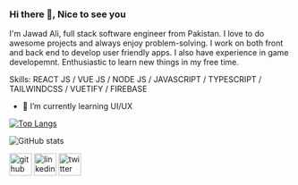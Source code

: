 ### Hi there 👋, Nice to see you
I'm Jawad Ali, full stack software engineer from Pakistan. I love to do awesome projects and always enjoy problem-solving. I work on both front and back end to develop user friendly apps. I also have experience in game developemnt. Enthusiastic to learn new things in my free time.

Skills: REACT JS / VUE JS  / NODE JS  / JAVASCRIPT / TYPESCRIPT / TAILWINDCSS / VUETIFY / FIREBASE

- 🌱 I’m currently learning UI/UX


[![Top Langs](https://github-readme-stats.vercel.app/api/top-langs/?username=thejawadali)](https://github.com/anuraghazra/github-readme-stats)

![GitHub stats](https://github-readme-stats.vercel.app/api?username=thejawadali&show_icons=true)  


[<img src='https://cdn.jsdelivr.net/npm/simple-icons@3.0.1/icons/github.svg' alt='github' height='40'>](https://github.com/thejawadali)  [<img src='https://cdn.jsdelivr.net/npm/simple-icons@3.0.1/icons/linkedin.svg' alt='linkedin' height='40'>](https://www.linkedin.com/in/jawad-ali-23a00712a/)  [<img src='https://cdn.jsdelivr.net/npm/simple-icons@3.0.1/icons/twitter.svg' alt='twitter' height='40'>](https://twitter.com/@JawadAl57763802)  
